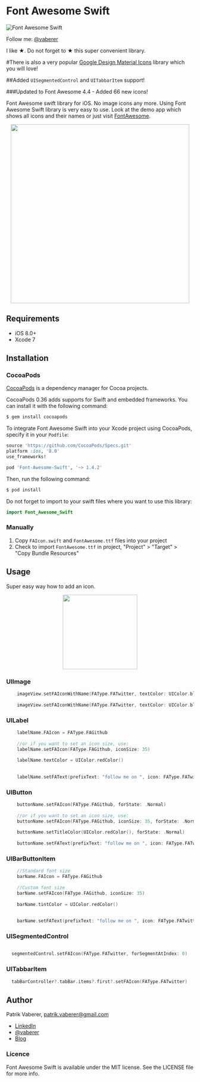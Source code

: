 # Font Awesome Swift
![Font Awesome Swift](https://github.com/Vaberer/Font-Awesome-Swift/blob/master/resources/opensource_matters.png)

Follow me: [@vaberer](https://twitter.com/vaberer)

I like &#9733;. Do not forget to &#9733; this super convenient library.

#There is also a very popular [Google Design Material Icons](https://github.com/Vaberer/Google-Material-Design-Icons-Swift) library which you will love!


##Added ```UISegmentedControl``` and ```UITabbarItem``` support!


###Updated to Font Awesome 4.4 - Added 66 new icons!


Font Awesome swift library for iOS. No image icons any more. Using Font Awesome Swift library is very easy to use. Look at the demo app which shows all icons and their names or just visit [FontAwesome](http://fortawesome.github.io/Font-Awesome/icons/).


<p align="center">
  <img height="480" src="https://github.com/Vaberer/Font-Awesome-Swift/blob/master/resources/image1.png"/>
</p>

## Requirements

- iOS 8.0+ 
- Xcode 7

## Installation

### CocoaPods

[CocoaPods](http://cocoapods.org) is a dependency manager for Cocoa projects.

CocoaPods 0.36 adds supports for Swift and embedded frameworks. You can install it with the following command:

```bash
$ gem install cocoapods
```

To integrate Font Awesome Swift into your Xcode project using CocoaPods, specify it in your `Podfile`:

```ruby
source 'https://github.com/CocoaPods/Specs.git'
platform :ios, '8.0'
use_frameworks!

pod 'Font-Awesome-Swift', '~> 1.4.2'
```

Then, run the following command:

```bash
$ pod install
```
Do not forget to import to your swift files where you want to use this library:
```swift
import Font_Awesome_Swift
```

### Manually

1. Copy `FAIcon.swift` and `FontAwesome.ttf` files into your project
2. Check to import `FontAwesome.ttf` in project, "Project" > "Target" > "Copy Bundle Resources"


## Usage

Super easy way how to add an icon.
<p align="center">
  <img height="200" src="https://github.com/Vaberer/Font-Awesome-Swift/blob/master/resources/helper.png"/>
</p>


### UIImage
```Swift
    imageView.setFAIconWithName(FAType.FATwitter, textColor: UIColor.blueColor(), backgroundColor: UIColor.grayColor())
    
    imageView.setFAIconWithName(FAType.FATwitter, textColor: UIColor.blueColor())
```



### UILabel
```Swift
    labelName.FAIcon = FAType.FAGithub
    
    //or if you want to set an icon size, use:
    labelName.setFAIcon(FAType.FAGithub, iconSize: 35)
    
    labelName.textColor = UIColor.redColor()
    
    
    labelName.setFAText(prefixText: "follow me on ", icon: FAType.FATwitter, postfixText: ". Thanks!", size: 25)
```

### UIButton
```Swift
    buttonName.setFAIcon(FAType.FAGithub, forState: .Normal)
    
    //or if you want to set an icon size, use:
    buttonName.setFAIcon(FAType.FAGithub, iconSize: 35, forState: .Normal)
    
    buttonName.setTitleColor(UIColor.redColor(), forState: .Normal)
    
    buttonName.setFAText(prefixText: "follow me on ", icon: FAType.FATwitter, postfixText: ". Thanks!", size: 25, forState: .Normal)
```

### UIBarButtonItem
```Swift
    //Standard font size
    barName.FAIcon = FAType.FAGithub
  
    //Custom font size
    barName.setFAIcon(FAType.FAGithub, iconSize: 35)
    
    barName.tintColor = UIColor.redColor()
    
    
    barName.setFAText(prefixText: "follow me on ", icon: FAType.FATwitter, postfixText: ". Thanks!", size: 25)
```
### UISegmentedControl
```Swift

  segmentedControl.setFAIcon(FAType.FATwitter, forSegmentAtIndex: 0)
```

### UITabbarItem
```Swift
  tabBarController?.tabBar.items?.first?.setFAIcon(FAType.FATwitter)
```

## Author

Patrik Vaberer, patrik.vaberer@gmail.com

- [LinkedIn](https://sk.linkedin.com/in/vaberer)
- [@vaberer](https://twitter.com/vaberer)
- [Blog](http://vaberer.me)

### Licence

Font Awesome Swift is available under the MIT license. See the LICENSE file for more info.

